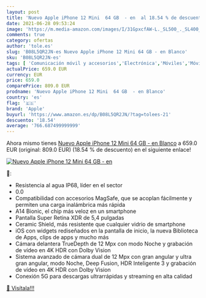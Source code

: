 ```yaml
---
layout: post
title: 'Nuevo Apple iPhone 12 Mini  64 GB  - en  al 18.54 % de descuento'
date: 2021-06-28 09:53:24
image: 'https://m.media-amazon.com/images/I/31GpxcfAW-L._SL500_._SL400_.jpg'
comments: true
category: ofertas
author: 'tole.es'
slug: 'B08L5QR2JN-es Nuevo Apple iPhone 12 Mini 64 GB - en Blanco'
sku: 'B08L5QR2JN-es'
tags: [ 'Comunicación móvil y accesorios','Electrónica','Móviles','Móviles y smartphones libres','apple','iphone', ]
actualPrice: 659.0 EUR
currency: EUR
price: 659.0
comparePrice: 809.0 EUR
prodname: 'Nuevo Apple iPhone 12 Mini  64 GB  - en Blanco'
country: 'es'
flag: '🇪🇸'
brand: 'Apple'
buyurl: 'https://www.amazon.es/dp/B08L5QR2JN/?tag=tolees-21'
descuento: '18.54'
average: '766.687499999999'
---
```


Ahora mismo tienes [Nuevo Apple iPhone 12 Mini  64 GB  - en Blanco](https://www.amazon.es/dp/B08L5QR2JN/?tag=tolees-21) a 659.0 EUR (original: 809.0 EUR) (18.54 %  de descuento) en el siguiente enlace!

[![Nuevo Apple iPhone 12 Mini  64 GB  - en ](https://m.media-amazon.com/images/I/31GpxcfAW-L._SL500_._SL400_.jpg)](https://www.amazon.es/dp/B08L5QR2JN/?tag=tolees-21)

🔎:

- Resistencia al agua IP68, líder en el sector
- 0.0
- Compatibilidad con accesorios MagSafe, que se acoplan fácilmente y permiten una carga inalámbrica más rápida
- A14 Bionic, el chip más veloz en un smartphone
- Pantalla Super Retina XDR de 5,4 pulgadas
- Ceramic Shield, más resistente que cualquier vidrio de smartphone
- iOS con widgets rediseñados en la pantalla de inicio, la nueva Biblioteca de Apps, clips de apps y mucho más
- Cámara delantera TrueDepth de 12 Mpx con modo Noche y grabación de vídeo en 4K HDR con Dolby Vision
- Sistema avanzado de cámara dual de 12 Mpx con gran angular y ultra gran angular, modo Noche, Deep Fusion, HDR Inteligente 3 y grabación de vídeo en 4K HDR con Dolby Vision
- Conexión 5G para descargas ultrarrápidas y streaming en alta calidad

[🛒 Visítala!!!](https://www.amazon.es/dp/B08L5QR2JN/?tag=tolees-21)
